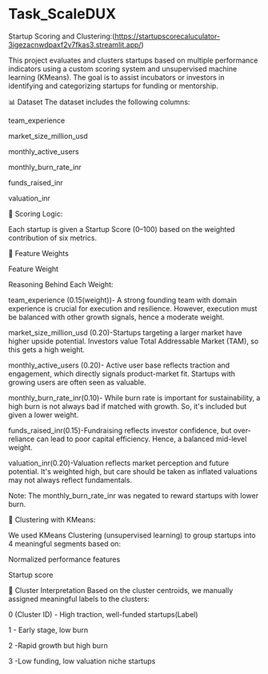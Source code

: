 # Task_ScaleDUX
Startup Scoring and Clustering:(https://startupscorecaluculator-3igezacnwdpaxf2v7fkas3.streamlit.app/)

This project evaluates and clusters startups based on multiple performance indicators using a custom scoring system and unsupervised machine learning (KMeans). The goal is to assist incubators or investors in identifying and categorizing startups for funding or mentorship.

📊 Dataset
The dataset includes the following columns:

team_experience

market_size_million_usd

monthly_active_users

monthly_burn_rate_inr

funds_raised_inr

valuation_inr

🧮 Scoring Logic:

Each startup is given a Startup Score (0–100) based on the weighted contribution of six metrics.

🔢 Feature Weights

Feature	Weight

Reasoning Behind Each Weight:

team_experience	(0.15(weight))- A strong founding team with domain experience is crucial for execution and resilience. However, execution must be balanced with other growth signals, hence a moderate weight.

market_size_million_usd	(0.20)-Startups targeting a larger market have higher upside potential. Investors value Total Addressable Market (TAM), so this gets a high weight.

monthly_active_users	(0.20)-	Active user base reflects traction and engagement, which directly signals product-market fit. Startups with growing users are often seen as valuable.

monthly_burn_rate_inr(0.10)-	While burn rate is important for sustainability, a high burn is not always bad if matched with growth. So, it's included but given a lower weight.

funds_raised_inr(0.15)-Fundraising reflects investor confidence, but over-reliance can lead to poor capital efficiency. Hence, a balanced mid-level weight.

valuation_inr(0.20)-Valuation reflects market perception and future potential. It's weighted high, but care should be taken as inflated valuations may not always reflect fundamentals.

Note: The monthly_burn_rate_inr was negated to reward startups with lower burn.

🤖 Clustering with KMeans:

We used KMeans Clustering (unsupervised learning) to group startups into 4 meaningful segments based on:

Normalized performance features

Startup score


🧠 Cluster Interpretation
Based on the cluster centroids, we manually assigned meaningful labels to the clusters:


0	(Cluster ID) - High traction, well-funded startups(Label)

1 -	Early stage, low burn

2	-Rapid growth but high burn

3	-Low funding, low valuation niche startups

